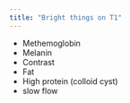 ```yaml
---
title: "Bright things on T1"
---
```

- Methemoglobin
- Melanin
- Contrast 
- Fat
- High protein (colloid cyst)
- slow flow

